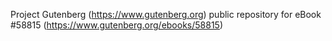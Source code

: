 Project Gutenberg (https://www.gutenberg.org) public repository for
eBook #58815 (https://www.gutenberg.org/ebooks/58815)
